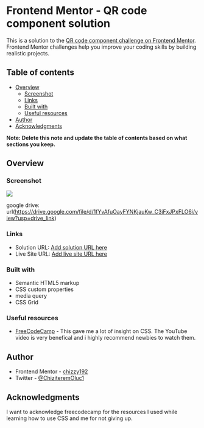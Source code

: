 # Frontend Mentor - QR code component solution

This is a solution to the [QR code component challenge on Frontend Mentor](https://www.frontendmentor.io/challenges/qr-code-component-iux_sIO_H). Frontend Mentor challenges help you improve your coding skills by building realistic projects. 

## Table of contents

- [Overview](#overview)
  - [Screenshot](#screenshot)
  - [Links](#links)
  - [Built with](#built-with)
  - [Useful resources](#useful-resources)
- [Author](#author)
- [Acknowledgments](#acknowledgments)

**Note: Delete this note and update the table of contents based on what sections you keep.**

## Overview

### Screenshot

![](./screenshot.jpg)

google drive: url(https://drive.google.com/file/d/1fYvAfuOayFYNKjauKw_C3jFxJPxFLO6i/view?usp=drive_link)
### Links

- Solution URL: [Add solution URL here](https://your-solution-url.com)
- Live Site URL: [Add live site URL here](https://your-live-site-url.com)


### Built with

- Semantic HTML5 markup
- CSS custom properties
- media query
- CSS Grid

### Useful resources

- [FreeCodeCamp](https://www.freecodecamp.org/) - This gave me a lot of insight on CSS. The YouTube video is very benefical and i highly recommend newbies to watch them.

## Author

- Frontend Mentor - [chizzy192](https://www.frontendmentor.io/profile/chizzy192)
- Twitter - [@ChiziteremOluc1](https://www.twitter.com/ChiziteremOluc1)

## Acknowledgments

I want to acknowledge freecodecamp for the resources I used while learning how to use CSS and me for not giving up.
